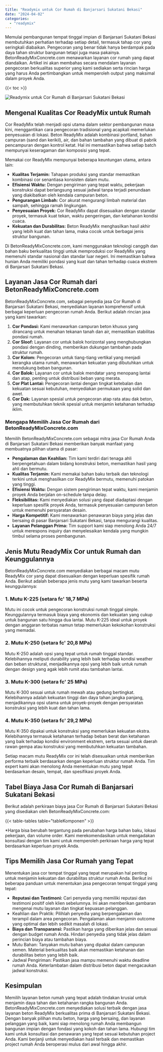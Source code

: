 ```yaml
---
title: "Readymix untuk Cor Rumah di Banjarsari Sukatani Bekasi"
date: "2024-04-02"
categories: 
  - "readymix"
---
```


Memulai pembangunan tempat tinggal impian di Banjarsari Sukatani Bekasi membutuhkan perhatian terhadap setiap detail, termasuk tahap cor yang seringkali diabaikan. Pengecoran yang benar tidak hanya berdampak pada daya tahan struktur bangunan tetapi juga masa pakainya. BetonReadyMixConcrete.com menawarkan layanan cor rumah yang dapat diandalkan. Artikel ini akan membahas secara mendalam layanan pengecoran berkualitas superior yang kami sediakan serta rincian harga yang harus Anda pertimbangkan untuk memperoleh output yang maksimal dalam proyek Anda.

{{< toc >}}

![Readymix untuk Cor Rumah di Banjarsari Sukatani Bekasi](https://betoncor8.github.io/cor/harga-beton-readymix-concrete%20(28).png)

## Mengenal Kualitas Cor ReadyMix untuk Rumah

Cor ReadyMix telah menjadi opsi utama dalam sektor pembangunan masa kini, menggantikan cara pengecoran tradisional yang acapkali memerlukan penyesuaian di lokasi. Beton ReadyMix adalah kombinasi portland, bahan campuran (sand dan kerikil), air, dan bahan tambahan yang dibuat di pabrik pencampuran dengan kontrol ketat. Hal ini memastikan bahwa setiap batch mempunyai keseragaman dan komposisi yang tepat.

Memakai cor ReadyMix mempunyai beberapa keuntungan utama, antara lain:

- **Kualitas Terjamin:** Tahapan produksi yang standar memastikan kombinasi cor senantiasa konsisten dalam mutu.
- **Efisiensi Waktu:** Dengan pengiriman yang tepat waktu, pekerjaan konstruksi dapat berlangsung sesuai jadwal tanpa terjadi penundaan yang diakibatkan oleh kendala campuran beton.
- **Pengurangan Limbah:** Cor akurat mengurangi limbah material dan sampah, sehingga ramah lingkungan.
- **Penyesuaian Proyek:** Cor ReadyMix dapat disesuaikan dengan standar proyek, termasuk kuat tekan, waktu pengeringan, dan ketahanan kondisi cuaca.
- **Kekuatan dan Durabilitas:** Beton ReadyMix menghasilkan hasil akhir yang lebih kuat dan tahan lama, maka cocok untuk berbagai jenis struktur bangunan.

Di BetonReadyMixConcrete.com, kami menggunakan teknologi canggih dan bahan baku berkualitas tinggi untuk memproduksi cor ReadyMix yang memenuhi standar nasional dan standar luar negeri. Ini memastikan bahwa hunian Anda memiliki pondasi yang kuat dan tahan terhadap cuaca ekstrem di Banjarsari Sukatani Bekasi.

## Layanan Jasa Cor Rumah dari BetonReadyMixConcrete.com

BetonReadyMixConcrete.com, sebagai penyedia jasa Cor Rumah di Banjarsari Sukatani Bekasi, menyediakan layanan komprehensif untuk berbagai keperluan pengecoran rumah Anda. Berikut adalah rincian jasa yang kami tawarkan:

1. **Cor Pondasi:** Kami menawarkan campuran beton khusus yang dirancang untuk menahan tekanan tanah dan air, memastikan stabilitas pondasi rumah.
2. **Cor Sloof:** Layanan cor untuk balok horizontal yang menghubungkan pondasi dengan dinding, memberikan dukungan tambahan pada struktur rumah.
3. **Cor Kolom:** Pengecoran untuk tiang-tiang vertikal yang menjadi kerangka utama rumah, menawarkan kekuatan yang dibutuhkan untuk mendukung beban bangunan.
4. **Cor Balok:** Layanan cor untuk balok mendatar yang menopang lantai dan atap, penting untuk distribusi beban yang merata.
5. **Cor Plat Lantai:** Pengecoran lantai dengan tingkat ketebalan dan kekuatan sesuai kebutuhan, menyediakan permukaan yang solid dan awet.
6. **Cor Dak:** Layanan spesial untuk pengecoran atap rata atau dak beton, yang membutuhkan teknik spesial untuk menjamin ketahanan terhadap iklim.

### Mengapa Memilih Jasa Cor Rumah dari BetonReadyMixConcrete.com

Memilih BetonReadyMixConcrete.com sebagai mitra jasa Cor Rumah Anda di Banjarsari Sukatani Bekasi memberikan banyak manfaat yang membuatnya pilihan utama di pasar:

- **Pengalaman dan Keahlian:** Tim kami terdiri dari tenaga ahli berpengetahuan dalam bidang konstruksi beton, memastikan hasil yang ahli dan bermutu.
- **Kualitas Terjamin:** Kami memakai bahan baku terbaik dan teknologi terkini untuk menghasilkan cor ReadyMix bermutu, memenuhi patokan yang tinggi.
- **Efisiensi Waktu:** Dengan sistem pengiriman tepat waktu, kami menjamin proyek Anda berjalan on-schedule tanpa delay.
- **Fleksibilitas:** Kami menyediakan solusi yang dapat diadaptasi dengan keperluan spesifik proyek Anda, termasuk penyesuaian campuran beton untuk memenuhi persyaratan desain.
- **Harga Kompetitif:** Kami menawarkan penawaran biaya yang jelas dan bersaing di pasar Banjarsari Sukatani Bekasi, tanpa mengurangi kualitas.
- **Layanan Pelanggan Prima:** Tim support kami siap menolong Anda 24/7 untuk merespons inquiry dan menyelesaikan kendala yang mungkin timbul selama proses pembangunan.

## Jenis Mutu ReadyMix Cor untuk Rumah dan Keunggulannya

BetonReadyMixConcrete.com menyediakan berbagai macam mutu ReadyMix cor yang dapat disesuaikan dengan keperluan spesifik rumah Anda. Berikut adalah beberapa jenis mutu yang kami tawarkan beserta keunggulannya:

### 1\. Mutu K-225 (setara fc' 18,7 MPa)

Mutu ini cocok untuk pengecoran konstruksi rumah tinggal simple. Keunggulannya termasuk biaya yang ekonomis dan kekuatan yang cukup untuk bangunan satu hingga dua lantai. Mutu K-225 ideal untuk proyek dengan anggaran terbatas namun tetap memerlukan kekokohan konstruksi yang memadai.

### 2\. Mutu K-250 (setara fc' 20,8 MPa)

Mutu K-250 adalah opsi yang tepat untuk rumah tinggal standar. Kelebihannya meliputi durability yang lebih baik terhadap kondisi weather dan beban struktural, menjadikannya opsi yang lebih baik untuk rumah dengan design yang agak lebih rumit atau tambahan lantai.

### 3\. Mutu K-300 (setara fc' 25 MPa)

Mutu K-300 sesuai untuk rumah mewah atau gedung bertingkat. Kelebihannya adalah kekuatan tinggi dan daya tahan jangka panjang, menjadikannya opsi utama untuk proyek-proyek dengan persyaratan konstruksi yang lebih kuat dan tahan lama.

### 4\. Mutu K-350 (setara fc' 29,2 MPa)

Mutu K-350 dipakai untuk konstruksi yang memerlukan kekuatan ekstra. Kelebihannya termasuk ketahanan terhadap beban berat dan ketahanan yang baik terhadap kondisi environment ekstrem, serta sesuai untuk daerah rawan gempa atau konstruksi yang membutuhkan kekuatan tambahan.

Setiap macam mutu ReadyMix cor ini telah disesuaikan untuk memberikan performa terbaik berdasarkan dengan keperluan struktur rumah Anda. Tim expert kami akan menolong Anda menentukan mutu yang tepat berdasarkan desain, tempat, dan spesifikasi proyek Anda.

## Tabel Biaya Jasa Cor Rumah di Banjarsari Sukatani Bekasi

Berikut adalah perkiraan biaya jasa Cor Rumah di Banjarsari Sukatani Bekasi yang disediakan oleh BetonReadyMixConcrete.com:

{{< table-tables table="tableKomponen" >}}

\*Harga bisa berubah tergantung pada perubahan harga bahan baku, lokasi pekerjaan, dan volume order. Kami merekomendasikan untuk mengadakan konsultasi dengan tim kami untuk memperoleh perkiraan harga yang tepat berdasarkan keperluan proyek Anda.

## Tips Memilih Jasa Cor Rumah yang Tepat

Menentukan jasa cor tempat tinggal yang tepat merupakan hal penting untuk menjamin kekuatan dan durabilitas struktur rumah Anda. Berikut ini beberapa panduan untuk menentukan jasa pengecoran tempat tinggal yang tepat:

- **Reputasi dan Testimoni:** Cari penyedia yang memiliki reputasi dan testimoni positif oleh klien sebelumnya. Ini akan memberikan gambaran mengenai mutu layanan dan tingkat kepuasan pelanggan.
- Keahlian dan Praktik: Pilihlah penyedia yang berpengalaman dan terampil dalam area pengecoran. Pengalaman akan menjamin outcome yang optimal dan lebih sedikit masalah di lokasi.
- **Biaya dan Transparansi:** Pastikan harga yang diberikan jelas dan sesuai dengan budget rumah Anda. Hindari penyedia yang tidak jelas dalam perincian biaya atau tambahan biaya.
- Mutu Bahan: Tanyakan mutu bahan yang dipakai dalam campuran semen. Material berkualitas baik akan memastikan ketahanan dan durabilitas beton yang lebih baik.
- Jadwal Pengiriman: Pastikan jasa mampu memenuhi waktu deadline rumah Anda. Keterlambatan dalam distribusi beton dapat mengacaukan jadwal konstruksi.

## Kesimpulan

Memilih layanan beton rumah yang tepat adalah tindakan krusial untuk menjamin daya tahan dan ketahanan rangka bangunan Anda. BetonReadyMixConcrete.com menyediakan solusi terbaik dengan jasa layanan beton ReadyMix berkualitas prima di Banjarsari Sukatani Bekasi. Dengan banyak pilihan mutu beton, harga yang bersaing, dan layanan pelanggan yang baik, kami siap menolong rumah Anda membangun bangunan impian dengan fondasi yang kokoh dan tahan lama. Hubungi tim kami untuk konsultasi dan penawaran yang tepat sesuai kebutuhan project Anda. Kami berjanji untuk menyediakan hasil terbaik dan memastikan project rumah Anda beroperasi mulus dari awal hingga akhir.
